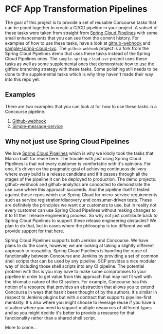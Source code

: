 # PCF App Transformation Pipelines

The goal of this project is to provide a set of reusable Concourse tasks that can be piped together to create a CI/CD pipeline in your project. A subset of these tasks were taken from straight from [Spring Cloud Pipelines](https://github.com/spring-cloud/spring-cloud-pipelines/tree/master/concourse) with some small enhancements that you can see from the commit history. For examples of how to use these tasks, have a look at [github-webhook](https://github.com/malston/github-webhook) and [sample-spring-cloud-svc](https://github.com/malston/sample-spring-cloud-svc). The `github-webhook` project is a fork from the Spring Cloud Pipelines demo that uses these tasks instead of the Spring Cloud Pipelines ones. The `sample-spring-cloud-svc` project uses these tasks as well as some supplemental ones that demonstrate how to use the gitflow branching strategy with these tasks. Some polishing still needs to be done to the supplemental tasks which is why they haven't made their way into this repo yet.

## Examples

There are two examples that you can look at for how to use these tasks in a
Concourse pipeline.

1. [Github-webhook](https://github.com/malston/github-webhook)
2. [Simple-message-service](https://github.com/malston/sample-spring-cloud-svc)


## Why not just use Spring Cloud Pipelines

We love [Spring Cloud Pipelines](https://cloud.spring.io/spring-cloud-pipelines/) which is why we kindly took the tasks that Marcin built for reuse here. The trouble with _just_ using Spring Cloud Pipelines is that not every customer is comfortable with it's opinions. For one, it's driven on the pragmatic goal of achieving continuous delivery where every build is a release candidate and if it passes through all the stages of the pipeline it can be deployed to production. The demo projects: github-webhook and github-analytics are concocted to demonstrate the use case where this approach succeeds. And the pipeline itself it tested against these repos which use Spring Cloud for micro-service requirements such as service registration/discovery and consumer-driven tests. These are definitely the principles we want our customers to use, but in reality not every customer can use Spring Cloud Pipelines without making changes to it to fit their release engineering process. So why not just contribute back to Spring Cloud Pipelines to support these release engineering obstacles? We plan to do that, but in cases where the philosophy is too different we will provide support for that here.

Spring Cloud Pipelines supports both Jenkins and Concourse. We have plans to do the same, however, we are looking at taking a slightly different approach to reusability. Spring Cloud Pipelines is handling the reuse of functionality between Concourse and Jenkins by providing a set of common shell scripts that can be used by any pipeline. SCP provides a nice modular way of including those shell scripts into any CI pipeline. The potential problem with this is you may have to make some compromises to your pipeline in order to get value from this approach that may not fit well with the idiomatic nature of the CI system. For example, Concourse has this notion of a [resource](http://concourse.ci/concepts.html#resources) that provides an abstraction that allows you to extend Concourse in ways that hasn't been thought of by the authors. It's similar in respect to Jenkins plugins but with a contract that supports pipeline-first mentality. It's also where you might choose to leverage reuse if you have a situation where you need to support multiple resources of different types and so you might decide it's better to provide a resource for that functionality rather than a shared shell script.


More to come...
